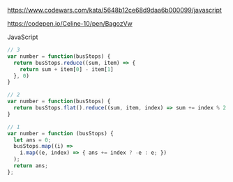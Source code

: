 https://www.codewars.com/kata/5648b12ce68d9daa6b000099/javascript

https://codepen.io/Celine-10/pen/BagozVw

JavaScript

```js
// 3
var number = function(busStops) {
  return busStops.reduce((sum, item) => {
    return sum + item[0] - item[1]
  }, 0)
}
```

```js
// 2
var number = function(busStops) {
  return busStops.flat().reduce((sum, item, index) => sum += index % 2 ? -item : item, 0)
}
```

```js
// 1
var number = function (busStops) {
  let ans = 0;
  busStops.map((i) =>
    i.map((e, index) => { ans += index ? -e : e; })
  );
  return ans;
};
```
